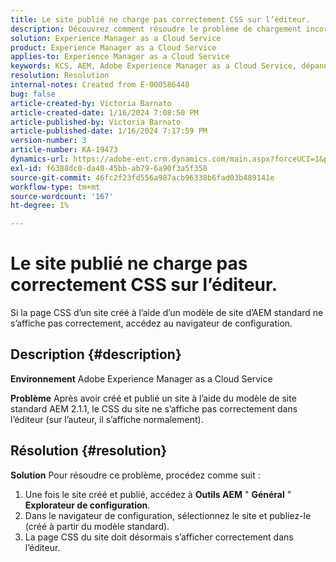```yaml
---
title: Le site publié ne charge pas correctement CSS sur l’éditeur.
description: Découvrez comment résoudre le problème de chargement incorrect du fichier CSS d’un site publié.
solution: Experience Manager as a Cloud Service
product: Experience Manager as a Cloud Service
applies-to: Experience Manager as a Cloud Service
keywords: KCS, AEM, Adobe Experience Manager as a Cloud Service, dépannage, site publié, pas le chargement de CSS, éditeur
resolution: Resolution
internal-notes: Created from E-000586448
bug: false
article-created-by: Victoria Barnato
article-created-date: 1/16/2024 7:08:50 PM
article-published-by: Victoria Barnato
article-published-date: 1/16/2024 7:17:59 PM
version-number: 3
article-number: KA-19473
dynamics-url: https://adobe-ent.crm.dynamics.com/main.aspx?forceUCI=1&pagetype=entityrecord&etn=knowledgearticle&id=114ceba7-a2b4-ee11-a569-6045bd006704
exl-id: f6388dc0-da40-45bb-ab79-6a90f3a5f358
source-git-commit: 46fc2f23fd556a987acb96338b6fad03b489141e
workflow-type: tm+mt
source-wordcount: '167'
ht-degree: 1%

---
```


# Le site publié ne charge pas correctement CSS sur l’éditeur.


Si la page CSS d’un site créé à l’aide d’un modèle de site d’AEM standard ne s’affiche pas correctement, accédez au navigateur de configuration.

## Description {#description}


<b>Environnement</b>
Adobe Experience Manager as a Cloud Service

<b>Problème</b>
Après avoir créé et publié un site à l’aide du modèle de site standard AEM 2.1.1, le CSS du site ne s’affiche pas correctement dans l’éditeur (sur l’auteur, il s’affiche normalement).


## Résolution {#resolution}


<b>Solution</b>
Pour résoudre ce problème, procédez comme suit :

1. Une fois le site créé et publié, accédez à <b>Outils AEM</b> &quot; <b>Général</b> &quot; <b>Explorateur de configuration</b>.
2. Dans le navigateur de configuration, sélectionnez le site et publiez-le (créé à partir du modèle standard).
3. La page CSS du site doit désormais s’afficher correctement dans l’éditeur.
